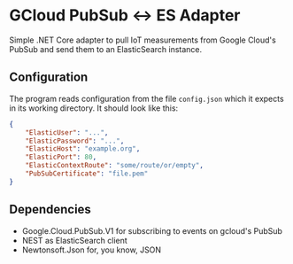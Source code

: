 # GCloud PubSub &leftrightarrow; ES Adapter

Simple .NET Core adapter to pull IoT measurements from Google Cloud's PubSub and send them to an ElasticSearch instance.

## Configuration

The program reads configuration from the file `config.json` which it expects
in its working directory. It should look like this:

```json
{
    "ElasticUser": "...",
    "ElasticPassword": "...",
    "ElasticHost": "example.org",
    "ElasticPort": 80,
    "ElasticContextRoute": "some/route/or/empty",
    "PubSubCertificate": "file.pem"
}
```

## Dependencies

- Google.Cloud.PubSub.V1 for subscribing to events on gcloud's PubSub
- NEST as ElasticSearch client
- Newtonsoft.Json for, you know, JSON
